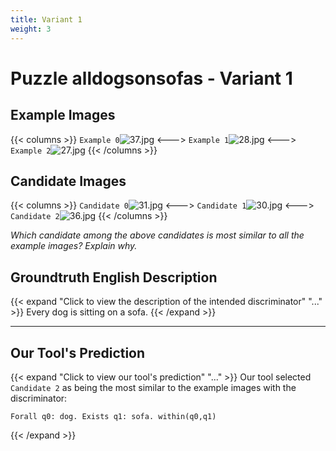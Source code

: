 ```yaml
---
title: Variant 1
weight: 3
---
```


# Puzzle alldogsonsofas - Variant 1

## Example Images
{{< columns >}}
`Example 0`![37.jpg](/natscene_data/images/37.jpg)
<--->
`Example 1`![28.jpg](/natscene_data/images/28.jpg)
<--->
`Example 2`![27.jpg](/natscene_data/images/27.jpg)
{{< /columns >}}

## Candidate Images
{{< columns >}}
`Candidate 0`![31.jpg](/natscene_data/images/31.jpg)
<--->
`Candidate 1`![30.jpg](/natscene_data/images/30.jpg)
<--->
`Candidate 2`![36.jpg](/natscene_data/images/36.jpg)
{{< /columns >}}

*Which candidate among the above candidates is most similar to all the example images? Explain why.*

## Groundtruth English Description

{{< expand "Click to view the description of the intended discriminator" "..." >}}
Every dog is sitting on a sofa.
{{< /expand >}}

---



## Our Tool's Prediction

{{< expand "Click to view our tool's prediction" "..." >}}
Our tool selected `Candidate 2` as being the most similar to the example images with the discriminator:
```plaintext
Forall q0: dog. Exists q1: sofa. within(q0,q1)
```
{{< /expand >}}
